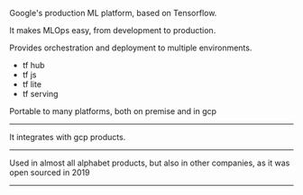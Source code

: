 
Google's production ML platform, based on Tensorflow.

It makes MLOps easy, from development to production.

Provides orchestration and deployment to multiple environments.

- tf hub
- tf js
- tf lite
- tf serving

Portable to many platforms, both on premise and in gcp

---

It integrates with gcp products.

---

Used in almost all alphabet products, but also in other companies, as it was open sourced in 2019

---


